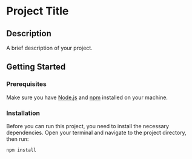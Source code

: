 # Project Title

## Description
A brief description of your project.

## Getting Started

### Prerequisites
Make sure you have [Node.js](https://nodejs.org/) and [npm](https://www.npmjs.com/) installed on your machine.

### Installation
Before you can run this project, you need to install the necessary dependencies. Open your terminal and navigate to the project directory, then run:

```sh
npm install
